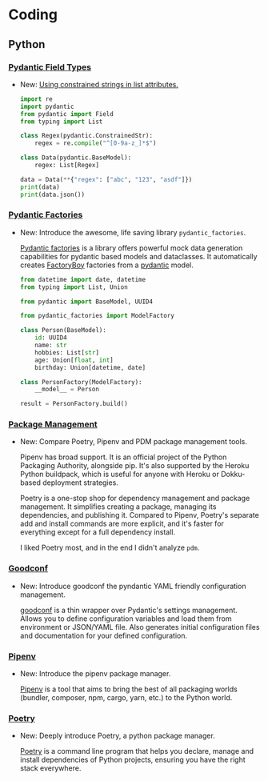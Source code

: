 # Coding

## Python

### [Pydantic Field Types](pydantic_types.md)

* New: [Using constrained strings in list attributes.](pydantic_types.md#using-constrained-strings-in-list-attributes)

    ```python
    import re
    import pydantic
    from pydantic import Field
    from typing import List
    
    class Regex(pydantic.ConstrainedStr):
        regex = re.compile("^[0-9a-z_]*$")
    
    class Data(pydantic.BaseModel):
        regex: List[Regex]
    
    data = Data(**{"regex": ["abc", "123", "asdf"]})
    print(data)
    print(data.json())
    ```

### [Pydantic Factories](pydantic_factories.md)

* New: Introduce the awesome, life saving library `pydantic_factories`.

    [Pydantic factories](https://github.com/Goldziher/pydantic-factories) is
    a library offers powerful mock data generation capabilities for pydantic based
    models and dataclasses. It automatically creates [FactoryBoy](factoryboy.md)
    factories from a [pydantic](pydantic.md) model.
    
    ```python
    from datetime import date, datetime
    from typing import List, Union
    
    from pydantic import BaseModel, UUID4
    
    from pydantic_factories import ModelFactory
    
    class Person(BaseModel):
        id: UUID4
        name: str
        hobbies: List[str]
        age: Union[float, int]
        birthday: Union[datetime, date]
    
    class PersonFactory(ModelFactory):
        __model__ = Person
    
    result = PersonFactory.build()
    ```

### [Package Management](python_package_management.md)

* New: Compare Poetry, Pipenv and PDM package management tools.

    Pipenv has broad support. It is an official project of the Python Packaging
    Authority, alongside pip. It's also supported by the Heroku Python buildpack,
    which is useful for anyone with Heroku or Dokku-based deployment strategies.
    
    Poetry is a one-stop shop for dependency management and package management. It
    simplifies creating a package, managing its dependencies, and publishing it.
    Compared to Pipenv, Poetry's separate add and install commands are more
    explicit, and it's faster for everything except for a full dependency install.
    
    I liked Poetry most, and in the end I didn't analyze `pdm`.

### [Goodconf](goodconf.md)

* New: Introduce goodconf the pyndantic YAML friendly configuration management.

    [goodconf](https://github.com/lincolnloop/goodconf/) is a thin wrapper over
    Pydantic's settings management. Allows you to define configuration variables and
    load them from environment or JSON/YAML file. Also generates initial
    configuration files and documentation for your defined configuration.

### [Pipenv](pipenv.md)

* New: Introduce the pipenv package manager.

    [Pipenv](https://github.com/pypa/pipenv) is a tool that aims to bring the best
    of all packaging worlds (bundler, composer, npm, cargo, yarn, etc.) to the
    Python world.

### [Poetry](python_poetry.md)

* New: Deeply introduce Poetry, a python package manager.

    [Poetry](https://github.com/python-poetry/poetry) is a command line program that
    helps you declare, manage and install dependencies of Python projects, ensuring
    you have the right stack everywhere.